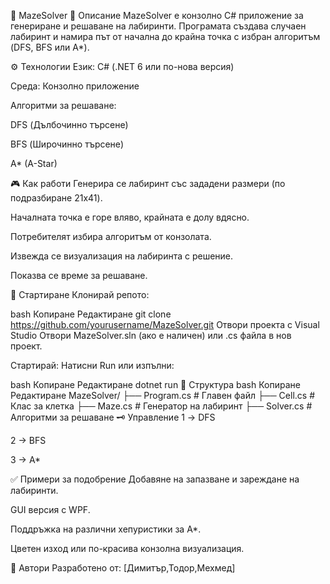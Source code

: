 🧩 MazeSolver
📌 Описание
MazeSolver е конзолно C# приложение за генериране и решаване на лабиринти.
Програмата създава случаен лабиринт и намира път от начална до крайна точка с избран алгоритъм (DFS, BFS или A*).

⚙️ Технологии
Език: C# (.NET 6 или по-нова версия)

Среда: Конзолно приложение

Алгоритми за решаване:

DFS (Дълбочинно търсене)

BFS (Широчинно търсене)

A* (A-Star)

🎮 Как работи
Генерира се лабиринт със зададени размери (по подразбиране 21x41).

Началната точка е горе вляво, крайната е долу вдясно.

Потребителят избира алгоритъм от конзолата.

Извежда се визуализация на лабиринта с решение.

Показва се време за решаване.

🚀 Стартиране
Клонирай репото:

bash
Копиране
Редактиране
git clone https://github.com/yourusername/MazeSolver.git
Отвори проекта с Visual Studio
Отвори MazeSolver.sln (ако е наличен) или .cs файла в нов проект.

Стартирай:
Натисни Run или изпълни:

bash
Копиране
Редактиране
dotnet run
📂 Структура
bash
Копиране
Редактиране
MazeSolver/
 ├── Program.cs         # Главен файл
 ├── Cell.cs            # Клас за клетка
 ├── Maze.cs            # Генератор на лабиринт
 ├── Solver.cs          # Алгоритми за решаване
🗝️ Управление
1 → DFS

2 → BFS

3 → A*

✅ Примери за подобрение
Добавяне на запазване и зареждане на лабиринти.

GUI версия с WPF.

Поддръжка на различни хепуристики за A*.

Цветен изход или по-красива конзолна визуализация.

👤 Автори
Разработено от: [Димитър,Тодор,Мехмед]

